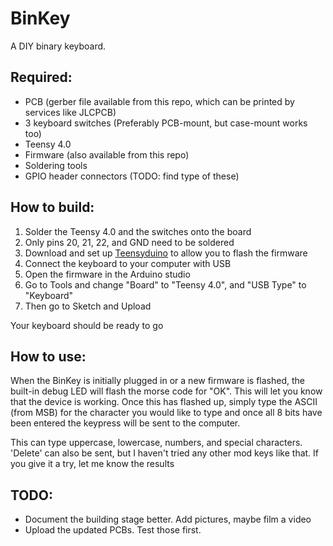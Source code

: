 # BinKey
A DIY binary keyboard.

## Required:
* PCB (gerber file available from this repo, which can be printed by services like JLCPCB)
* 3 keyboard switches (Preferably PCB-mount, but case-mount works too)
* Teensy 4.0
* Firmware (also available from this repo)
* Soldering tools
* GPIO header connectors (TODO: find type of these)

## How to build:
1. Solder the Teensy 4.0 and the switches onto the board
  1. Only pins 20, 21, 22, and GND need to be soldered 
2. Download and set up [Teensyduino](https://www.pjrc.com/teensy/teensyduino.html) to allow you to flash the firmware
3. Connect the keyboard to your computer with USB
4. Open the firmware in the Arduino studio
  1. Go to Tools and change "Board" to "Teensy 4.0", and "USB Type" to "Keyboard"
  2. Then go to Sketch and Upload

Your keyboard should be ready to go

## How to use:
When the BinKey is initially plugged in or a new firmware is flashed, the built-in debug LED will flash the morse code for "OK". This will let you know that the device is working. Once this has flashed up, simply type the ASCII (from MSB) for the character you would like to type and once all 8 bits have been entered the keypress will be sent to the computer. 

This can type uppercase, lowercase, numbers, and special characters. 'Delete' can also be sent, but I haven't tried any other mod keys like that. If you give it a try, let me know the results

## TODO:
* Document the building stage better. Add pictures, maybe film a video
* Upload the updated PCBs. Test those first.
